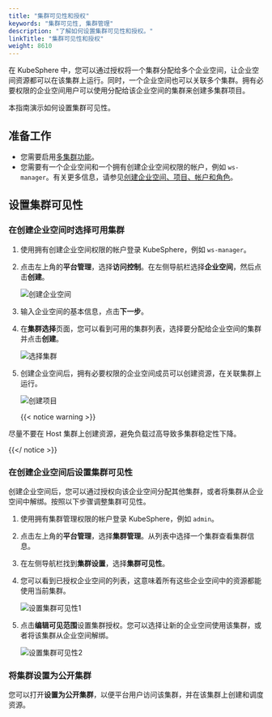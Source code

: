 ```yaml
---
title: "集群可见性和授权"
keywords: "集群可见性, 集群管理"
description: "了解如何设置集群可见性和授权。"
linkTitle: "集群可见性和授权"
weight: 8610
---
```


在 KubeSphere 中，您可以通过授权将一个集群分配给多个企业空间，让企业空间资源都可以在该集群上运行。同时，一个企业空间也可以关联多个集群。拥有必要权限的企业空间用户可以使用分配给该企业空间的集群来创建多集群项目。

本指南演示如何设置集群可见性。

## 准备工作
* 您需要启用[多集群功能](../../../multicluster-management/)。
* 您需要有一个企业空间和一个拥有创建企业空间权限的帐户，例如 `ws-manager`。有关更多信息，请参见[创建企业空间、项目、帐户和角色](../../../quick-start/create-workspace-and-project/)。

## 设置集群可见性

### 在创建企业空间时选择可用集群

1. 使用拥有创建企业空间权限的帐户登录 KubeSphere，例如 `ws-manager`。

2. 点击左上角的**平台管理**，选择**访问控制**。在左侧导航栏选择**企业空间**，然后点击**创建**。

   ![创建企业空间](/images/docs/zh-cn/cluster-administration/cluster-settings/cluster-visibility-and-authorization/create-workspace.PNG)

3. 输入企业空间的基本信息，点击**下一步**。

4. 在**集群选择**页面，您可以看到可用的集群列表，选择要分配给企业空间的集群并点击**创建**。

   ![选择集群](/images/docs/zh-cn/cluster-administration/cluster-settings/cluster-visibility-and-authorization/select-a-cluster.PNG)

5. 创建企业空间后，拥有必要权限的企业空间成员可以创建资源，在关联集群上运行。

   ![创建项目](/images/docs/zh-cn/cluster-administration/cluster-settings/cluster-visibility-and-authorization/create-project.png)

   {{< notice warning >}}

尽量不要在 Host 集群上创建资源，避免负载过高导致多集群稳定性下降。

{{</ notice >}} 

### 在创建企业空间后设置集群可见性

创建企业空间后，您可以通过授权向该企业空间分配其他集群，或者将集群从企业空间中解绑。按照以下步骤调整集群可见性。

1. 使用拥有集群管理权限的帐户登录 KubeSphere，例如 `admin`。

2. 点击左上角的**平台管理**，选择**集群管理**。从列表中选择一个集群查看集群信息。

3. 在左侧导航栏找到**集群设置**，选择**集群可见性**。

4. 您可以看到已授权企业空间的列表，这意味着所有这些企业空间中的资源都能使用当前集群。

   ![设置集群可见性1](/images/docs/zh-cn/cluster-administration/cluster-settings/cluster-visibility-and-authorization/workspace-list.PNG)

5. 点击**编辑可见范围**设置集群授权。您可以选择让新的企业空间使用该集群，或者将该集群从企业空间解绑。

   ![设置集群可见性2](/images/docs/zh-cn/cluster-administration/cluster-settings/cluster-visibility-and-authorization/assign-workspace.PNG)

### 将集群设置为公开集群

您可以打开**设置为公开集群**，以便平台用户访问该集群，并在该集群上创建和调度资源。
